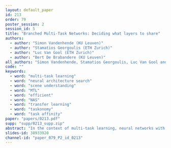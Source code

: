 ```yaml
---
layout: default_paper
id: 213
order: 79
poster_session: 2
session_id: 5
title: "Branched Multi-Task Networks: Deciding what layers to share"
authors:
  - author: "Simon Vandenhende (KU Leuven)"
  - author: "Stamatios Georgoulis (ETH Zurich)"
  - author: "Luc Van Gool (ETH Zurich)"
  - author: "Bert De Brabandere (KU Leuven)"
all_authors: "Simon Vandenhende, Stamatios Georgoulis, Luc Van Gool and Bert De Brabandere"
code: ""
keywords:
  - word: "multi-task learning"
  - word: "neural architecture search"
  - word: "scene understanding"
  - word: "MTL"
  - word: "efficient"
  - word: "NAS"
  - word: "transfer learning"
  - word: "taskonomy"
  - word: "task affinity"
paper: "papers/0213.pdf"
supp: "supp/0213_supp.zip"
abstract: "In the context of multi-task learning, neural networks with branched architectures have often been employed to jointly tackle the tasks at hand. Such ramified networks typically start with a number of shared layers, after which different tasks branch out into their own sequence of layers. Understandably, as the number of possible network configurations is combinatorially large, deciding what layers to share and where to branch out becomes cumbersome. Prior works have either relied on ad hoc methods to determine the level of layer sharing, which is suboptimal, or utilized neural architecture search techniques to establish the network design, which is considerably expensive. In this paper, we go beyond these limitations and propose an approach to automatically construct branched multi-task networks, by leveraging the employed tasks' affinities. Given a specific budget, i.e. number of learnable parameters, the proposed approach generates architectures, in which shallow layers are task-agnostic, whereas deeper ones gradually grow more task-specific. Extensive experimental analysis across numerous, diverse multi-tasking datasets shows that, for a given budget, our method consistently yields networks with the highest performance, while for a certain performance threshold it requires the least amount of learnable parameters."
slides-id: 38933920
channel-id: "paper_079_P2_id_0213"
---
```

